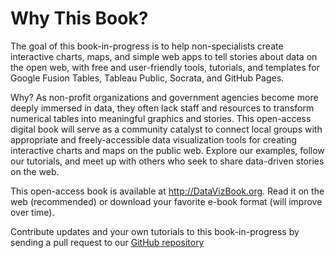 # Why This Book?

The goal of this book-in-progress is to help non-specialists create interactive charts, maps, and simple web apps to tell stories about data on the open web, with free and user-friendly tools, tutorials, and templates for Google Fusion Tables, Tableau Public, Socrata, and GitHub Pages.

Why? As non-profit organizations and government agencies become more deeply immersed in data, they often lack staff and resources to transform numerical tables into meaningful graphics and stories. This open-access digital book will serve as a community catalyst to connect local groups with appropriate and freely-accessible data visualization tools for creating interactive charts and maps on the public web. Explore our examples, follow our tutorials, and meet up with others who seek to share data-driven stories on the web.

This open-access book is available at http://DataVizBook.org. Read it on the web (recommended) or download your favorite e-book format (will improve over time).

Contribute updates and your own tutorials to this book-in-progress by sending a pull request to our [GitHub repository](https://github.com/jackdougherty/datavizbook)
